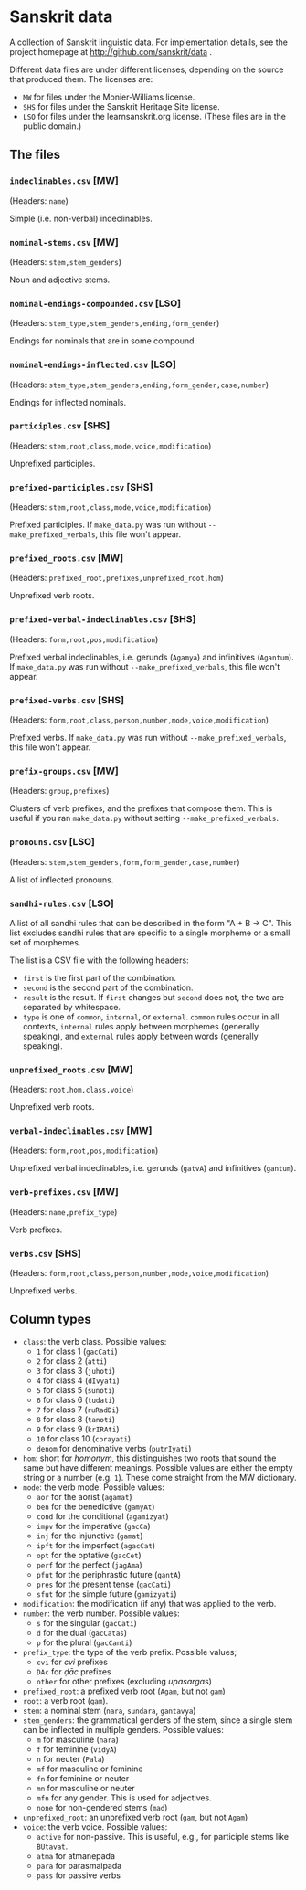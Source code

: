 Sanskrit data
=============

A collection of Sanskrit linguistic data. For implementation details, see the
project homepage at http://github.com/sanskrit/data .


Different data files are under different licenses, depending on the source that
produced them. The licenses are:

- `MW` for files under the Monier-Williams license.
- `SHS` for files under the Sanskrit Heritage Site license.
- `LSO` for files under the learnsanskrit.org license. (These files are in the
  public domain.)


The files
---------

### `indeclinables.csv` [MW]

(Headers: `name`)

Simple (i.e. non-verbal) indeclinables.


### `nominal-stems.csv` [MW]

(Headers: `stem,stem_genders`)

Noun and adjective stems.


### `nominal-endings-compounded.csv` [LSO]

(Headers: `stem_type,stem_genders,ending,form_gender`)

Endings for nominals that are in some compound.


### `nominal-endings-inflected.csv` [LSO]

(Headers: `stem_type,stem_genders,ending,form_gender,case,number`)

Endings for inflected nominals.


### `participles.csv` [SHS]

(Headers: `stem,root,class,mode,voice,modification`)

Unprefixed participles.


### `prefixed-participles.csv` [SHS]

(Headers: `stem,root,class,mode,voice,modification`)

Prefixed participles. If `make_data.py` was run without
`--make_prefixed_verbals`, this file won't appear.


### `prefixed_roots.csv` [MW]

(Headers: `prefixed_root,prefixes,unprefixed_root,hom`)

Unprefixed verb roots.


### `prefixed-verbal-indeclinables.csv` [SHS]

(Headers: `form,root,pos,modification`)

Prefixed verbal indeclinables, i.e. gerunds (`Agamya`) and infinitives
(`Agantum`). If `make_data.py` was run without `--make_prefixed_verbals`, this
file won't appear.


### `prefixed-verbs.csv` [SHS]

(Headers: `form,root,class,person,number,mode,voice,modification`)

Prefixed verbs. If `make_data.py` was run without `--make_prefixed_verbals`,
this file won't appear.


### `prefix-groups.csv` [MW]

(Headers: `group,prefixes`)

Clusters of verb prefixes, and the prefixes that compose them. This is useful
if you ran `make_data.py` without setting `--make_prefixed_verbals`.


### `pronouns.csv` [LSO]

(Headers: `stem,stem_genders,form,form_gender,case,number`)

A list of inflected pronouns.


### `sandhi-rules.csv` [LSO]

A list of all sandhi rules that can be described in the form "A + B -> C". This
list excludes sandhi rules that are specific to a single morpheme or a small
set of morphemes.

The list is a CSV file with the following headers:

- `first` is the first part of the combination.
- `second` is the second part of the combination.
- `result` is the result. If `first` changes but `second` does not, the two are
  separated by whitespace.
- `type` is one of `common`, `internal`, or `external`. `common` rules occur in
  all contexts, `internal` rules apply between morphemes (generally speaking),
  and `external` rules apply between words (generally speaking).


### `unprefixed_roots.csv` [MW]

(Headers: `root,hom,class,voice`)

Unprefixed verb roots.


### `verbal-indeclinables.csv` [MW]

(Headers: `form,root,pos,modification`)

Unprefixed verbal indeclinables, i.e. gerunds (`gatvA`) and infinitives
(`gantum`).


### `verb-prefixes.csv` [MW]

(Headers: `name,prefix_type`)

Verb prefixes.


### `verbs.csv` [SHS]

(Headers: `form,root,class,person,number,mode,voice,modification`)

Unprefixed verbs.


Column types
------------

- `class`: the verb class. Possible values:
  - `1` for class 1 (`gacCati`)
  - `2` for class 2 (`atti`)
  - `3` for class 3 (`juhoti`)
  - `4` for class 4 (`dIvyati`)
  - `5` for class 5 (`sunoti`)
  - `6` for class 6 (`tudati`)
  - `7` for class 7 (`ruRadDi`)
  - `8` for class 8 (`tanoti`)
  - `9` for class 9 (`krIRAti`)
  - `10` for class 10 (`corayati`)
  - `denom` for denominative verbs (`putrIyati`)
- `hom`: short for *homonym*, this distinguishes two roots that sound the same
  but have different meanings. Possible values are either the empty string or
  a number (e.g. `1`). These come straight from the MW dictionary.
- `mode`: the verb mode. Possible values:
  - `aor` for the aorist (`agamat`)
  - `ben` for the benedictive (`gamyAt`)
  - `cond` for the conditional (`agamizyat`)
  - `impv` for the imperative (`gacCa`)
  - `inj` for the injunctive (`gamat`)
  - `ipft` for the imperfect (`agacCat`)
  - `opt` for the optative (`gacCet`)
  - `perf` for the perfect (`jagAma`)
  - `pfut` for the periphrastic future (`gantA`)
  - `pres` for the present tense (`gacCati`)
  - `sfut` for the simple future (`gamizyati`)
- `modification`: the modification (if any) that was applied to the verb.
- `number`: the verb number. Possible values:
  - `s` for the singular (`gacCati`)
  - `d` for the dual (`gacCatas`)
  - `p` for the plural (`gacCanti`)
- `prefix_type`: the type of the verb prefix. Possible values;
  - `cvi` for *cvi* prefixes
  - `DAc` for *ḍāc* prefixes
  - `other` for other prefixes (excluding *upasarga*s)
- `prefixed_root`: a prefixed verb root (`Agam`, but not `gam`)
- `root`: a verb root (`gam`).
- `stem`: a nominal stem (`nara`, `sundara`, `gantavya`)
- `stem_genders`: the grammatical genders of the stem, since a single stem can
  be inflected in multiple genders. Possible values:
  - `m` for masculine (`nara`)
  - `f` for feminine (`vidyA`)
  - `n` for neuter (`Pala`)
  - `mf` for masculine or feminine
  - `fn` for feminine or neuter
  - `mn` for masculine or neuter
  - `mfn` for any gender. This is used for adjectives.
  - `none` for non-gendered stems (`mad`)
- `unprefixed_root`: an unprefixed verb root (`gam`, but not `Agam`)
- `voice`: the verb voice. Possible values:
  - `active` for non-passive. This is useful, e.g., for participle stems like
    `BUtavat`.
  - `atma` for atmanepada
  - `para` for parasmaipada
  - `pass` for passive verbs
